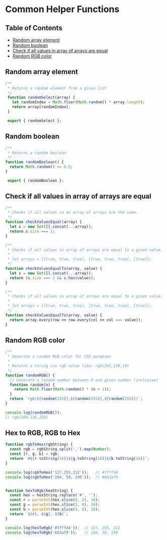 # Common Helper Functions


## Table of Contents

<!-- toc -->

- [Random array element](#random-array-element)
- [Random boolean](#random-boolean)
- [Check if all values in array of arrays are equal](#check-if-all-values-in-array-of-arrays-are-equal)
- [Random RGB color](#random-rgb-color)

<!-- tocstop -->

## Random array element

```javascript
/**
 * Returns a random element from a given list
 */
 function randomSelect(array) {
   let randomIndex = Math.floor(Math.random() * array.length);
   return array[randomIndex];
 }

 export { randomSelect };
```


## Random boolean

```javascript
/**
 * Returns a random boolean
 */
function randomBoolean() {
  return Math.random() >= 0.5;
}

 export { randomBoolean };
```

## Check if all values in array of arrays are equal

```javascript
/**
 * Checks if all values in an array of arrays are the same.
 */
function checkValuesEqual(array) {
  let s = new Set([].concat(...array));
  return s.size === 1;
}

/**
 * Checks if all values in array of arrays are equal to a given value.
 *
 * let arrays = [[true, true, true], [true, true, true], [true]];
 */
function checkValuesEqualTo(array, value) {
  let s = new Set([].concat(...array));
  return (s.size === 1 && s.has(value));
}

/**
 * Checks if all values in array of arrays are equal to a given value.
 *
 * let arrays = [[true, true, true], [true, true, true], [true]];
 */
function checkValuesEqualTo(array, value) {
  return array.every(row => row.every(col => col === value));
}
```

## Random RGB color

```javascript
/**
 * Generate a random RGB color for CSS purposes
 *
 * Returns a string css rgb value like: rgb(255,120,10)
 */
function randomRGB() {
  // Generate a random number between 0 and given number (inclusive)
  function random(n) {
    return Math.floor(Math.random() * (n + 1));
  }
  return `rgb(${random(255)},${random(255)},${random(255)})`;
}

console.log(randomRGB());
// rgb(104,118,229)
```

## Hex to RGB, RGB to Hex

```javascript
function rgbToHex(rgbString) {
  const rgb = rgbString.split(',').map(Number);
  const [r, g, b] = rgb;
  return `#${r.toString(16)}${g.toString(16)}${b.toString(16)}`;
}

console.log(rgbToHex('127,255,212'));   // #7fffd4
console.log(rgbToHex('104, 58, 249'));  // #683af9


function hexToRgb(hexString) {
  const hex = hexString.replace('#', '');
  const r = parseInt(hex.slice(0, 2), 16);
  const g = parseInt(hex.slice(2, 4), 16);
  const b = parseInt(hex.slice(4, 6), 16);
  return `${r}, ${g}, ${b}`;
}

console.log(hexToRgb('#7fffd4'));  // 127, 255, 212
console.log(hexToRgb('683af9'));   // 104, 58, 249
```
